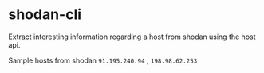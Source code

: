 # shodan-cli

Extract interesting information regarding a host from shodan using the host api.

Sample hosts from shodan `91.195.240.94` , `198.98.62.253`
